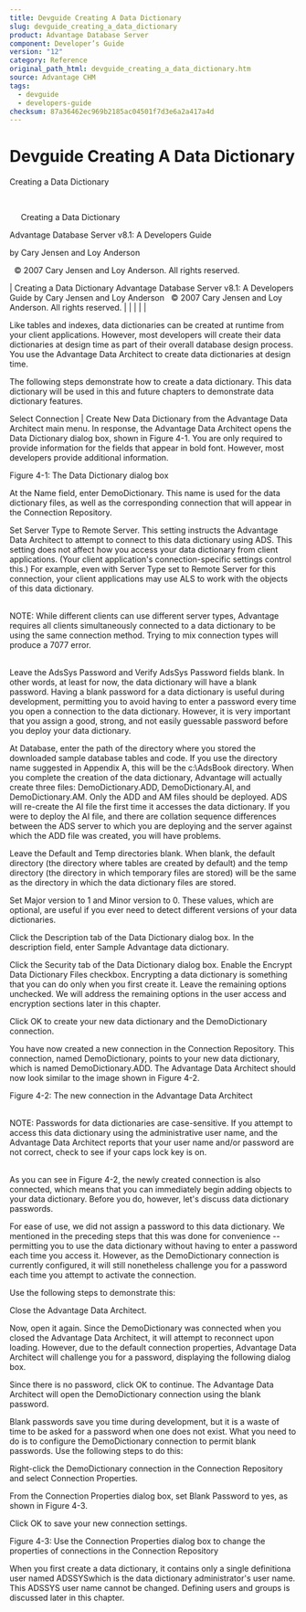 ```yaml
---
title: Devguide Creating A Data Dictionary
slug: devguide_creating_a_data_dictionary
product: Advantage Database Server
component: Developer’s Guide
version: "12"
category: Reference
original_path_html: devguide_creating_a_data_dictionary.htm
source: Advantage CHM
tags:
  - devguide
  - developers-guide
checksum: 87a36462ec969b2185ac04501f7d3e6a2a417a4d
---
```


# Devguide Creating A Data Dictionary

Creating a Data Dictionary

 

     Creating a Data Dictionary

Advantage Database Server v8.1: A Developers Guide

by Cary Jensen and Loy Anderson

  © 2007 Cary Jensen and Loy Anderson. All rights reserved.

| Creating a Data Dictionary  Advantage Database Server v8.1: A Developers Guide  by Cary Jensen and Loy Anderson    © 2007 Cary Jensen and Loy Anderson. All rights reserved. |  |  |  |  |

Like tables and indexes, data dictionaries can be created at runtime from your client applications. However, most developers will create their data dictionaries at design time as part of their overall database design process. You use the Advantage Data Architect to create data dictionaries at design time.

The following steps demonstrate how to create a data dictionary. This data dictionary will be used in this and future chapters to demonstrate data dictionary features.

Select Connection | Create New Data Dictionary from the Advantage Data Architect main menu. In response, the Advantage Data Architect opens the Data Dictionary dialog box, shown in Figure 4-1. You are only required to provide information for the fields that appear in bold font. However, most developers provide additional information.

Figure 4-1: The Data Dictionary dialog box

At the Name field, enter DemoDictionary. This name is used for the data dictionary files, as well as the corresponding connection that will appear in the Connection Repository.

Set Server Type to Remote Server. This setting instructs the Advantage Data Architect to attempt to connect to this data dictionary using ADS. This setting does not affect how you access your data dictionary from client applications. (Your client application's connection-specific settings control this.) For example, even with Server Type set to Remote Server for this connection, your client applications may use ALS to work with the objects of this data dictionary.

   
NOTE: While different clients can use different server types, Advantage requires all clients simultaneously connected to a data dictionary to be using the same connection method. Trying to mix connection types will produce a 7077 error.  
 

Leave the AdsSys Password and Verify AdsSys Password fields blank. In other words, at least for now, the data dictionary will have a blank password. Having a blank password for a data dictionary is useful during development, permitting you to avoid having to enter a password every time you open a connection to the data dictionary. However, it is very important that you assign a good, strong, and not easily guessable password before you deploy your data dictionary.

At Database, enter the path of the directory where you stored the downloaded sample database tables and code. If you use the directory name suggested in Appendix A, this will be the c:\AdsBook directory. When you complete the creation of the data dictionary, Advantage will actually create three files: DemoDictionary.ADD, DemoDictionary.AI, and DemoDictionary.AM. Only the ADD and AM files should be deployed. ADS will re-create the AI file the first time it accesses the data dictionary. If you were to deploy the AI file, and there are collation sequence differences between the ADS server to which you are deploying and the server against which the ADD file was created, you will have problems.

Leave the Default and Temp directories blank. When blank, the default directory (the directory where tables are created by default) and the temp directory (the directory in which temporary files are stored) will be the same as the directory in which the data dictionary files are stored.

Set Major version to 1 and Minor version to 0. These values, which are optional, are useful if you ever need to detect different versions of your data dictionaries.

Click the Description tab of the Data Dictionary dialog box. In the description field, enter Sample Advantage data dictionary.

Click the Security tab of the Data Dictionary dialog box. Enable the Encrypt Data Dictionary Files checkbox. Encrypting a data dictionary is something that you can do only when you first create it. Leave the remaining options unchecked. We will address the remaining options in the user access and encryption sections later in this chapter.

Click OK to create your new data dictionary and the DemoDictionary connection.

You have now created a new connection in the Connection Repository. This connection, named DemoDictionary, points to your new data dictionary, which is named DemoDictionary.ADD. The Advantage Data Architect should now look similar to the image shown in Figure 4-2.

Figure 4-2: The new connection in the Advantage Data Architect

   
NOTE: Passwords for data dictionaries are case-sensitive. If you attempt to access this data dictionary using the administrative user name, and the Advantage Data Architect reports that your user name and/or password are not correct, check to see if your caps lock key is on.  
 

As you can see in Figure 4-2, the newly created connection is also connected, which means that you can immediately begin adding objects to your data dictionary. Before you do, however, let's discuss data dictionary passwords.

For ease of use, we did not assign a password to this data dictionary. We mentioned in the preceding steps that this was done for convenience --permitting you to use the data dictionary without having to enter a password each time you access it. However, as the DemoDictionary connection is currently configured, it will still nonetheless challenge you for a password each time you attempt to activate the connection.

Use the following steps to demonstrate this:

Close the Advantage Data Architect.

Now, open it again. Since the DemoDictionary was connected when you closed the Advantage Data Architect, it will attempt to reconnect upon loading. However, due to the default connection properties, Advantage Data Architect will challenge you for a password, displaying the following dialog box.

Since there is no password, click OK to continue. The Advantage Data Architect will open the DemoDictionary connection using the blank password.

Blank passwords save you time during development, but it is a waste of time to be asked for a password when one does not exist. What you need to do is to configure the DemoDictionary connection to permit blank passwords. Use the following steps to do this:

Right-click the DemoDictionary connection in the Connection Repository and select Connection Properties.

From the Connection Properties dialog box, set Blank Password to yes, as shown in Figure 4-3.

Click OK to save your new connection settings.

Figure 4-3: Use the Connection Properties dialog box to change the properties of connections in the Connection Repository

When you first create a data dictionary, it contains only a single definitiona user named ADSSYSwhich is the data dictionary administrator's user name. This ADSSYS user name cannot be changed. Defining users and groups is discussed later in this chapter.
